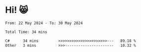 # Hi! 😸

<!--START_SECTION:waka-->

```txt
From: 22 May 2024 - To: 30 May 2024

Total Time: 34 mins

C#      34 mins         >>>>>>>>>>>>>>>>>>>>>>---   89.18 %
Other   3 mins          >>>----------------------   10.32 %
```

<!--END_SECTION:waka-->